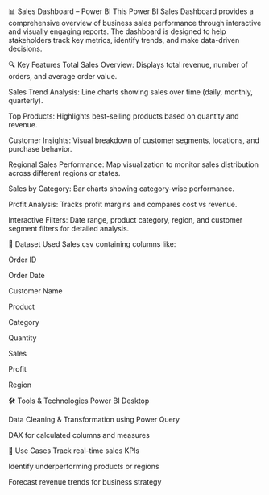 📊 Sales Dashboard – Power BI
This Power BI Sales Dashboard provides a comprehensive overview of business sales performance through interactive and visually engaging reports. The dashboard is designed to help stakeholders track key metrics, identify trends, and make data-driven decisions.

🔍 Key Features
Total Sales Overview: Displays total revenue, number of orders, and average order value.

Sales Trend Analysis: Line charts showing sales over time (daily, monthly, quarterly).

Top Products: Highlights best-selling products based on quantity and revenue.

Customer Insights: Visual breakdown of customer segments, locations, and purchase behavior.

Regional Sales Performance: Map visualization to monitor sales distribution across different regions or states.

Sales by Category: Bar charts showing category-wise performance.

Profit Analysis: Tracks profit margins and compares cost vs revenue.

Interactive Filters: Date range, product category, region, and customer segment filters for detailed analysis.

📁 Dataset Used
Sales.csv containing columns like:

Order ID

Order Date

Customer Name

Product

Category

Quantity

Sales

Profit

Region

🛠️ Tools & Technologies
Power BI Desktop

Data Cleaning & Transformation using Power Query

DAX for calculated columns and measures

📌 Use Cases
Track real-time sales KPIs

Identify underperforming products or regions

Forecast revenue trends for business strategy

